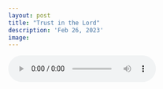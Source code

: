 ```yaml
---
layout: post
title: "Trust in the Lord"
description: 'Feb 26, 2023'
image:
---
```


<audio controls preload="metadata">
  <source src="https://docs.google.com/uc?export=open&id=16LZwDLvgiuk9q3Ijr-V9dW9xSJ-Z394_" type="audio/mp3">
Your browser does not support the audio element.
</audio>
